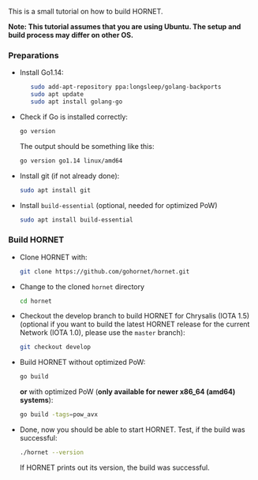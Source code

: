 This is a small tutorial on how to build HORNET.

**Note: This tutorial assumes that you are using Ubuntu. The setup and build process may differ on other OS.**

### Preparations

- Install Go1.14:
  ```bash
     sudo add-apt-repository ppa:longsleep/golang-backports
     sudo apt update
     sudo apt install golang-go
  ```
- Check if Go is installed correctly:
  ```bash
  go version
  ```
  The output should be something like this:
  ```bash
  go version go1.14 linux/amd64
  ```
- Install git (if not already done):
  ```bash
  sudo apt install git
  ```
- Install `build-essential` (optional, needed for optimized PoW)
  ```bash
  sudo apt install build-essential
  ```

### Build HORNET

- Clone HORNET with:
  ```bash
  git clone https://github.com/gohornet/hornet.git
  ```
- Change to the cloned `hornet` directory
  ```bash
  cd hornet
  ```
- Checkout the develop branch to build HORNET for Chrysalis (IOTA 1.5) (optional if you want to build the latest HORNET release for the current Network (IOTA 1.0), please use the `master` branch):
  ```bash
  git checkout develop
  ```
- Build HORNET
  without optimized PoW:
  ```bash
  go build
  ```
  **or** with optimized PoW (**only available for newer x86_64 (amd64) systems**):
  ```bash
  go build -tags=pow_avx
  ```
- Done, now you should be able to start HORNET.
  Test, if the build was successful:
  ```bash
  ./hornet --version
  ```
  If HORNET prints out its version, the build was successful.